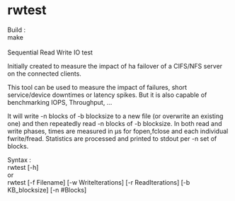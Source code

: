 # rwtest <br />
Build : <br />
 make<br />
<br />
Sequential Read Write IO test<br />
<p>Initially created to measure the impact of ha failover of a CIFS/NFS server on the connected clients.</p>
<p>This tool can be used to measure the impact of failures, short service/device downtimes or latency spikes.
But it is also capable of benchmarking IOPS, Throughput, ...
</p>
<p>It will write -n blocks of -b blocksize to a new file (or overwrite an existing one) and then repeatedly read -n blocks of -b blocksize. In both read and write phases, times are measured in µs for fopen,fclose and each individual fwrite/fread. Statistics are processed and printed to stdout per -n set of blocks.
</p>
Syntax : <br />
rwtest [-h]<br />
or <br />
rwtest [-f Filename] [-w WriteIterations] [-r ReadIterations] [-b KB_blocksize] [-n #Blocks] <br />
<br />

